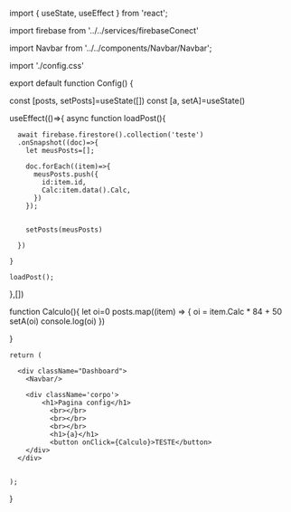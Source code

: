
import { useState, useEffect } from 'react';

import firebase from '../../services/firebaseConect'

import Navbar from '../../components/Navbar/Navbar';

import './config.css'


export default function Config() {

  const [posts, setPosts]=useState([])
  const [a, setA]=useState()

  useEffect(()=>{
    async function loadPost(){

      await firebase.firestore().collection('teste')
      .onSnapshot((doc)=>{
        let meusPosts=[];

        doc.forEach((item)=>{
          meusPosts.push({
            id:item.id,
            Calc:item.data().Calc,
          })
        });
        

        setPosts(meusPosts)

      })

    }
    
    loadPost();

  },[])


  function Calculo(){
    let oi=0
    posts.map((item) => {
      oi = item.Calc * 84 + 50
      setA(oi)
      console.log(oi)
    })

  }
  

    return (
      
      <div className="Dashboard">
        <Navbar/>

        <div className='corpo'>
            <h1>Pagina config</h1>
              <br></br>
              <br></br>
              <br></br>
              <h1>{a}</h1>
              <button onClick={Calculo}>TESTE</button>
        </div>
      </div>
      
      
    );
  }
  